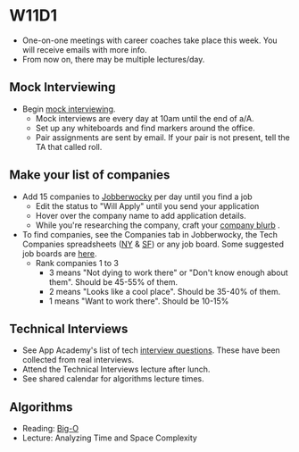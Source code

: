 # W11D1

* One-on-one meetings with career coaches take place this week.  You will receive emails with more info.
* From now on, there may be multiple lectures/day.  

## Mock Interviewing
* Begin [mock interviewing][pair-boarding-index].  
  * Mock interviews are every day at 10am until the end of a/A.
  * Set up any whiteboards and find markers around the office.
  * Pair assignments are sent by email.  If your pair is not present, tell the TA that called roll.

## Make your list of companies
* Add 15 companies to [Jobberwocky][jobberwocky] per day until you find a job
  * Edit the status to "Will Apply" until you send your application
  * Hover over the company name to add application details.
  * While you're researching the company, craft your [company blurb][cover-letter] .
* To find companies, see the Companies tab in Jobberwocky, the Tech Companies spreadsheets ([NY][ny-tech-companies] & [SF][bay-tech-companies]) or any job board.  Some suggested job boards are [here][job-boards].
  * Rank companies 1 to 3
    * 3 means "Not dying to work there" or "Don't know enough about them". Should be 45-55% of them.
    * 2 means "Looks like a cool place". Should be 35-40% of them.
    * 1 means "Want to work there". Should be 10-15%

## Technical Interviews
* See App Academy's list of tech [interview questions][interview-questions].  These have been collected from real interviews.  
* Attend the Technical Interviews lecture after lunch.   
* See shared calendar for algorithms lecture times.

## Algorithms
* Reading: [Big-O][big-o]
* Lecture: Analyzing Time and Space Complexity


[big-o]: ../interview-prep/big_o.md
[pair-boarding-index]: ../interview-prep/pairboarding/index.md#index
[jobberwocky]: http://progress.appacademy.io/jobberwocky
[cover-letter]: ../self-presentation/cover_letter.md
[job-boards]: ../mass-applying/job-boards.md
[interview-questions]: https://docs.google.com/a/appacademy.io/spreadsheet/ccc?key=0AnnoREts_wUydHN3UGZfbDZIME1VTEY3Y3pUNWpZZGc#gid=0
[algorithms-curriculum]: https://github.com/appacademy/algorithms-curriculum
[ny-tech-companies]: https://docs.google.com/a/appacademy.io/spreadsheet/ccc?key=0AnnoREts_wUydEk1Z25ER3V4aTdsWjlMRTVmWC1BU2c#gid=0
[bay-tech-companies]: https://docs.google.com/a/appacademy.io/spreadsheet/ccc?key=0AnnoREts_wUydFpJSVZLM25wdmc0Vk56UzEwUzJiY3c#gid=0
